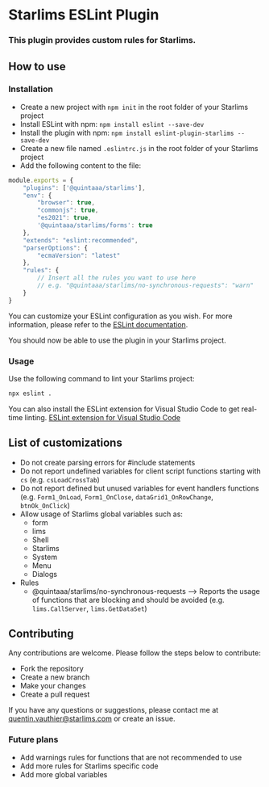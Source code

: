 # Starlims ESLint Plugin
### This plugin provides custom rules for Starlims.

## How to use
### Installation
- Create a new project with `npm init` in the root folder of your Starlims project
- Install ESLint with npm: `npm install eslint --save-dev`
- Install the plugin with npm: `npm install eslint-plugin-starlims --save-dev`
- Create a new file named `.eslintrc.js` in the root folder of your Starlims project
- Add the following content to the file:
```js
module.exports = {
    "plugins": ['@quintaaa/starlims'],
    "env": {
        "browser": true,
        "commonjs": true,
        "es2021": true,
        '@quintaaa/starlims/forms': true
    },
    "extends": "eslint:recommended",
    "parserOptions": {
        "ecmaVersion": "latest"
    },
    "rules": {
        // Insert all the rules you want to use here
        // e.g. "@quintaaa/starlims/no-synchronous-requests": "warn"
    }
}

```
You can customize your ESLint configuration as you wish. For more information, please refer to the [ESLint documentation](https://eslint.org/docs/user-guide/configuring).

You should now be able to use the plugin in your Starlims project.

### Usage   
Use the following command to lint your Starlims project:
```bash
npx eslint .
```
You can also install the ESLint extension for Visual Studio Code to get real-time linting. [ESLint extension for Visual Studio Code](https://marketplace.visualstudio.com/items?itemName=dbaeumer.vscode-eslint)

## List of customizations
- Do not create parsing errors for #include statements
- Do not report undefined variables for client script functions starting with `cs` (e.g. `csLoadCrossTab`)
- Do not report defined but unused variables for event handlers functions (e.g. `Form1_OnLoad`, `Form1_OnClose`, `dataGrid1_OnRowChange`, `btnOk_OnClick`)
- Allow usage of Starlims global variables such as:
    - form
    - lims
    - Shell
    - Starlims
    - System
    - Menu
    - Dialogs
- Rules
    - @quintaaa/starlims/no-synchronous-requests --> Reports the usage of functions that are blocking and should be avoided (e.g. `lims.CallServer`, `lims.GetDataSet`)

## Contributing
Any contributions are welcome. Please follow the steps below to contribute:
- Fork the repository
- Create a new branch
- Make your changes
- Create a pull request

If you have any questions or suggestions, please contact me at quentin.vauthier@starlims.com or create an issue.

### Future plans
- Add warnings rules for functions that are not recommended to use
- Add more rules for Starlims specific code
- Add more global variables